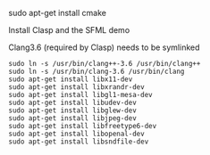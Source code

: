 sudo apt-get install cmake

Install Clasp and the <A url="https://github.com/clasp-developers/SFML.git">SFML demo</A>

Clang3.6 (required by Clasp) needs to be symlinked

    sudo ln -s /usr/bin/clang++-3.6 /usr/bin/clang++
    sudo ln -s /usr/bin/clang-3.6 /usr/bin/clang
    sudo apt-get install libx11-dev
    sudo apt-get install libxrandr-dev
    sudo apt-get install libgl1-mesa-dev
    sudo apt-get install libudev-dev
    sudo apt-get install libglew-dev
    sudo apt-get install libjpeg-dev
    sudo apt-get install libfreetype6-dev
    sudo apt-get install libopenal-dev
    sudo apt-get install libsndfile-dev
